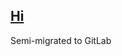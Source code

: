 <!-- Surprise XKCD :) https://xkcd.com/676/ -->

## [Hi](https://sudoless.com)

Semi-migrated to GitLab
